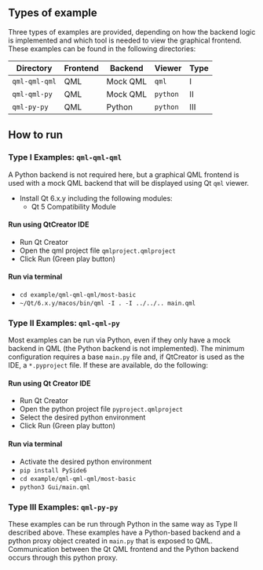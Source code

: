 ## Types of example

Three types of examples are provided, depending on how the backend logic is implemented and which tool is needed to view the graphical frontend. These examples can be found in the following directories:

| Directory     | Frontend | Backend  | Viewer   | Type |
| ------------- | -------- | -------- | -------- | ---- |
| `qml-qml-qml` | QML      | Mock QML | `qml`    | I    |
| `qml-qml-py`  | QML      | Mock QML | `python` | II   |
| `qml-py-py`   | QML      | Python   | `python` | III  |


## How to run

### Type I Examples: `qml-qml-qml`

A Python backend is not required here, but a graphical QML frontend is used with a mock QML backend that will be displayed using Qt `qml` viewer.

* Install Qt 6.x.y including the following modules:
	* Qt 5 Compatibility Module

#### Run using QtCreator IDE
* Run Qt Creator
* Open the qml project file `qmlproject.qmlproject`
* Click Run (Green play button)

#### Run via terminal
* `cd example/qml-qml-qml/most-basic`
* `~/Qt/6.x.y/macos/bin/qml -I . -I ../../.. main.qml`

### Type II Examples: `qml-qml-py`

Most examples can be run via Python, even if they only have a mock backend in QML (the Python backend is not implemented). The minimum configuration requires a base `main.py` file and, if QtCreator is used as the IDE, a `*.pyproject` file. If these are available, do the following:

#### Run using Qt Creator IDE
* Run Qt Creator
* Open the python project file `pyproject.qmlproject`
* Select the desired python environment
* Click Run (Green play button)

#### Run via terminal
* Activate the desired python environment
* `pip install PySide6`
* `cd example/qml-qml-qml/most-basic`
* `python3 Gui/main.qml`

### Type III Examples: `qml-py-py`

These examples can be run through Python in the same way as Type II described above. These examples have a Python-based backend and a python proxy object created in `main.py` that is exposed to QML. Communication between the Qt QML frontend and the Python backend occurs through this python proxy.
